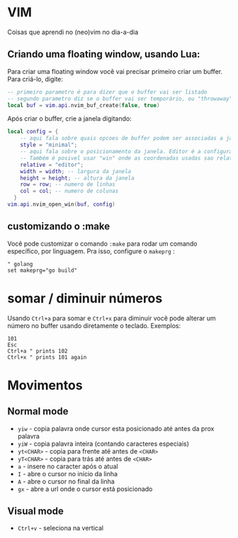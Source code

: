 # VIM

Coisas que aprendi no (neo)vim no dia-a-dia

## Criando uma floating window, usando Lua:

Para criar uma floating window você vai precisar primeiro criar um buffer. Para criá-lo, digite:

```lua
-- primeiro parametro é para dizer que o buffer vai ser listado
-- segundo parametro diz se o buffer vai ser temporário, ou "throwaway"
local buf = vim.api.nvim_buf_create(false, true)
```

Após criar o buffer, crie a janela digitando:

```lua
local config = {
    -- aqui fala sobre quais opcoes de buffer podem ser associadas a janela. Nesse caso eu setei para as minimas possiveis
    style = "minimal";
    -- aqui fala sobre o posicionamento da janela. Editor é a configuração para usar o tamanho global do editor.
    -- Também é posivel usar "win" onde as coordenadas usadas sao relativas a uma especifica janela
    relative = "editor";
    width = width; -- largura da janela
    height = height; -- altura da janela
    row = row; -- numero de linhas
    col = col; -- numero de colunas
  }
vim.api.nvim_open_win(buf, config)
```

## customizando o :make

Você pode customizar o comando `:make` para rodar um comando específico, por linguagem. Pra isso, configure o `makeprg` :

```viml
" golang
set makeprg="go build"
```

# somar / diminuir números

Usando `Ctrl+a` para somar e `Ctrl+x` para diminuir você pode alterar um número no buffer usando diretamente o teclado.
Exemplos:

```
101
Esc
Ctrl+a " prints 102
Ctrl+x " prints 101 again
```

# Movimentos

## Normal mode

- `yiw` - copia palavra onde cursor esta posicionado até antes da prox palavra
- `yiW` - copia palavra inteira (contando caracteres especiais)
- `yt<CHAR>` - copia para frente até antes de `<CHAR>`
- `yT<CHAR>` - copia para trás até antes de `<CHAR>`
- `a` - insere no caracter após o atual
- `I` - abre o cursor no início da linha
- `A` - abre o cursor no final da linha
- `gx` - abre a url onde o cursor está posicionado 

## Visual mode

- `Ctrl+v` - seleciona na vertical

